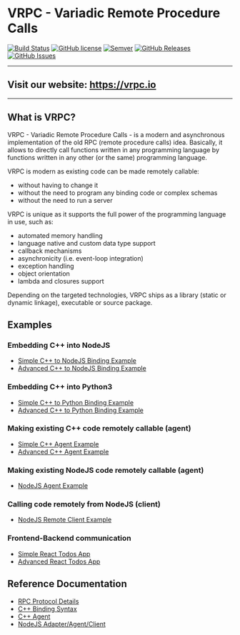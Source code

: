 # VRPC - Variadic Remote Procedure Calls

[![Build Status](https://travis-ci.com/heisenware/vrpc.svg?branch=master)](https://travis-ci.com/heisenware/vrpc)
[![GitHub license](https://img.shields.io/badge/license-MIT-blue.svg)](https://raw.githubusercontent.com/heisenware/vrpc/master/LICENSE)
[![Semver](https://img.shields.io/badge/semver-2.0.0-blue)](https://semver.org/spec/v2.0.0.html)
[![GitHub Releases](https://img.shields.io/github/tag/heisenware/vrpc.svg)](https://github.com/heisenware/vrpc/tag)
[![GitHub Issues](https://img.shields.io/github/issues/heisenware/vrpc.svg)](http://github.com/heisenware/vrpc/issues)

---
## Visit our website: https://vrpc.io
---

## What is VRPC?

VRPC - Variadic Remote Procedure Calls - is a modern and asynchronous
implementation of the old RPC (remote procedure calls) idea. Basically, it
allows to directly call functions written in any programming language by
functions written in any other (or the same) programming language.

VRPC is modern as existing code can be made remotely callable:

- without having to change it
- without the need to program any binding code or complex
  schemas
- without the need to run a server

VRPC is unique as it supports the full power of the programming language in use,
such as:

- automated memory handling
- language native and custom data type support
- callback mechanisms
- asynchronicity (i.e. event-loop integration)
- exception handling
- object orientation
- lambda and closures support

Depending on the targeted technologies, VRPC ships as a library (static or
dynamic linkage), executable or source package.

## Examples

### Embedding C++ into NodeJS

- [Simple C++ to NodeJS Binding Example](docs/examples/CppNodeExample1.md)
- [Advanced C++ to NodeJS Binding Example](docs/examples/CppNodeExample2.md)

### Embedding C++ into Python3

- [Simple C++ to Python Binding Example](docs/examples/CppPythonExample1.md)
- [Advanced C++ to Python Binding Example](docs/examples/CppPythonExample2.md)

### Making existing C++ code remotely callable (agent)

- [Simple C++ Agent Example](docs/examples/CppAgentLinuxExample1.md)
- [Advanced C++ Agent Example](docs/examples/CppAgentLinuxExample2.md)

### Making existing NodeJS code remotely callable (agent)

- [NodeJS Agent Example](docs/examples/NodeAgentExample.md)

### Calling code remotely from NodeJS (client)

- [NodeJS Remote Client Example](docs/examples/NodeClientExample.md)

### Frontend-Backend communication

- [Simple React Todos App](https://github.com/heisenware/react-vrpc/tree/master/examples/vrpc-react-todos-1)
- [Advanced React Todos App](https://github.com/heisenware/react-vrpc/tree/master/examples/vrpc-react-todos-2)

## Reference Documentation

- [RPC Protocol Details](docs/reference/remoteProtocol.md)
- [C++ Binding Syntax](docs/reference/cppBinding.md)
- [C++ Agent](docs/reference/cppAgent.md)
- [NodeJS Adapter/Agent/Client](docs/reference/nodeJs.md)
